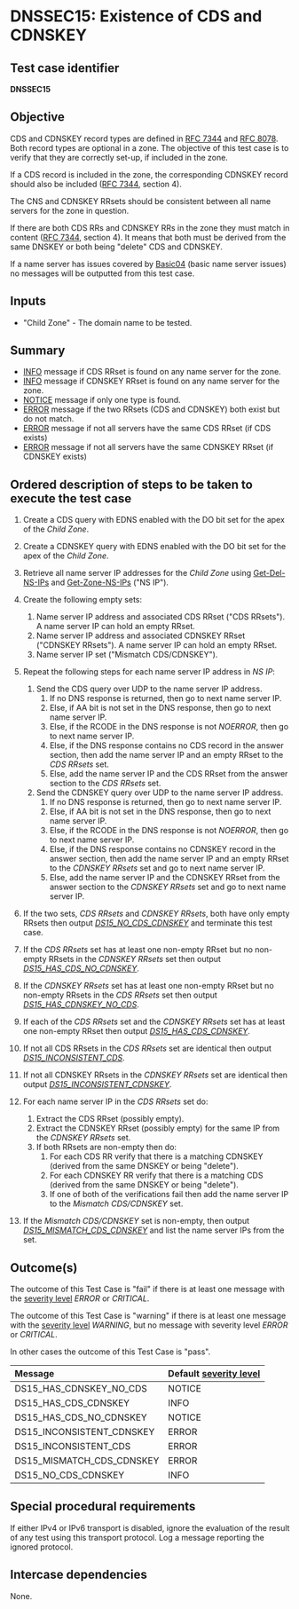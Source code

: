 # DNSSEC15: Existence of CDS and CDNSKEY

## Test case identifier
**DNSSEC15**

## Objective

CDS and CDNSKEY record types are defined in [RFC 7344] and [RFC 8078].
Both record types are optional in a zone. The objective of this test
case is to verify that they are correctly set-up, if included in the
zone.

If a CDS record is included in the zone, the corresponding CDNSKEY
record should also be included ([RFC 7344][RFC 7344, section 4],
section 4).

The CNS and CDNSKEY RRsets should be consistent between all name
servers for the zone in question.

If there are both CDS RRs and CDNSKEY RRs in the zone they must match in 
content ([RFC 7344][RFC 7344, section 4], section 4). It means that both
must be derived from the same DNSKEY or both being "delete" CDS and
CDNSKEY.

If a name server has issues covered by [Basic04] (basic name server
issues) no messages will be outputted from this test case.

## Inputs

* "Child Zone" - The domain name to be tested.

## Summary

* [INFO] message if CDS RRset is found on any name server for the zone.
* [INFO] message if CDNSKEY RRset is found on any name server for the zone.
* [NOTICE] message if only one type is found.
* [ERROR] message if the two RRsets (CDS and CDNSKEY) both exist but do not 
  match.
* [ERROR] message if not all servers have the same CDS RRset (if CDS exists)
* [ERROR] message if not all servers have the same CDNSKEY RRset (if CDNSKEY
  exists)

## Ordered description of steps to be taken to execute the test case

1.  Create a CDS query with EDNS enabled with the DO bit set for the
    apex of the *Child Zone*.

2.  Create a CDNSKEY query with EDNS enabled with the DO bit set for
    the apex of the *Child Zone*.

4.  Retrieve all name server IP addresses for the *Child Zone* using
    [Get-Del-NS-IPs] and [Get-Zone-NS-IPs] ("NS IP").

5.  Create the following empty sets:
    1. Name server IP address and associated CDS RRset ("CDS RRsets"). A
       name server IP can hold an empty RRset.
    2. Name server IP address and associated CDNSKEY RRset ("CDNSKEY RRsets"). 
       A name server IP can hold an empty RRset.
    3. Name server IP set ("Mismatch CDS/CDNSKEY").

6.  Repeat the following steps for each name server IP address in *NS IP*:

    1. Send the CDS query over UDP to the name server IP address.
       1. If no DNS response is returned, then go to next name server IP.
       2. Else, if AA bit is not set in the DNS response, then go to next 
          name server IP.
       3. Else, if the RCODE in the DNS response is not *NOERROR*, then go to
          next name server IP.
       4. Else, if the DNS response contains no CDS record in the
          answer section, then add the name server IP and an empty RRset to
          the *CDS RRsets* set.
       5. Else, add the name server IP and the CDS RRset from the answer
          section to the *CDS RRsets* set.
    2. Send the CDNSKEY query over UDP to the name server IP address.
       1. If no DNS response is returned, then go to next name server IP.
       2. Else, if AA bit is not set in the DNS response, then go to next
          name server IP.
       3. Else, if the RCODE in the DNS response is not *NOERROR*, then go to
          next name server IP.
       4. Else, if the DNS response contains no CDNSKEY record in the
          answer section, then add the name server IP and an empty RRset to
          the *CDNSKEY RRsets* set and go to next name server IP.
       5. Else, add the name server IP and the CDNSKEY RRset from the answer
          section to the *CDNSKEY RRsets* set and go to next name server IP.

7.  If the two sets, *CDS RRsets* and *CDNSKEY RRsets*, both have only
    empty RRsets then output *[DS15_NO_CDS_CDNSKEY]* and terminate this
    test case.

8.  If the *CDS RRsets* set has at least one non-empty RRset but no
    non-empty RRsets in the *CDNSKEY RRsets* set then output
    *[DS15_HAS_CDS_NO_CDNSKEY]*.
         
9.  If the *CDNSKEY RRsets* set has at least one non-empty RRset but no
    non-empty RRsets in the *CDS RRsets* set then output
    *[DS15_HAS_CDNSKEY_NO_CDS]*.

10. If each of the *CDS RRsets* set and the *CDNSKEY RRsets* set has
    at least one non-empty RRset then output *[DS15_HAS_CDS_CDNSKEY]*.

11. If not all CDS RRsets in the *CDS RRsets* set are identical then
    output *[DS15_INCONSISTENT_CDS]*.

12. If not all CDNSKEY RRsets in the *CDNSKEY RRsets* set are identical
    then output *[DS15_INCONSISTENT_CDNSKEY]*.

13. For each name server IP in the *CDS RRsets* set do:

    1. Extract the CDS RRset (possibly empty).
    2. Extract the CDNSKEY RRset (possibly empty) for the same IP from
       the *CDNSKEY RRsets* set.
    3. If both RRsets are non-empty then do:
       1. For each CDS RR verify that there is a matching CDNSKEY (derived
          from the same DNSKEY or being "delete").
       2. For each CDNSKEY RR verify that there is a matching CDS (derived
          from the same DNSKEY or being "delete").
       3. If one of both of the verifications fail then add the name server
          IP to the *Mismatch CDS/CDNSKEY* set.

14. If the *Mismatch CDS/CDNSKEY* set is non-empty, then output
    *[DS15_MISMATCH_CDS_CDNSKEY]* and list the name server IPs from
    the set.

## Outcome(s)

The outcome of this Test Case is "fail" if there is at least one message
with the [severity level] *ERROR* or *CRITICAL*.

The outcome of this Test Case is "warning" if there is at least one message
with the [severity level] *WARNING*, but no message with severity level
*ERROR* or *CRITICAL*.

In other cases the outcome of this Test Case is "pass".

Message                       | Default [severity level]
:-----------------------------|:-----------------------------------
DS15_HAS_CDNSKEY_NO_CDS       | NOTICE
DS15_HAS_CDS_CDNSKEY          | INFO
DS15_HAS_CDS_NO_CDNSKEY       | NOTICE
DS15_INCONSISTENT_CDNSKEY     | ERROR
DS15_INCONSISTENT_CDS         | ERROR
DS15_MISMATCH_CDS_CDNSKEY     | ERROR
DS15_NO_CDS_CDNSKEY           | INFO

## Special procedural requirements

If either IPv4 or IPv6 transport is disabled, ignore the evaluation of the
result of any test using this transport protocol. Log a message reporting
the ignored protocol.

## Intercase dependencies

None.



[Basic04]:                    ../Basic-TP/basic04.md
[DS15_HAS_CDNSKEY_NO_CDS]:    #outcomes
[DS15_HAS_CDS_CDNSKEY]:       #outcomes
[DS15_HAS_CDS_NO_CDNSKEY]:    #outcomes
[DS15_INCONSISTENT_CDNSKEY]:  #outcomes
[DS15_INCONSISTENT_CDS]:      #outcomes
[DS15_MISMATCH_CDS_CDNSKEY]:  #outcomes
[DS15_NO_CDS_CDNSKEY]:        #outcomes
[ERROR]:                      #outcomes
[Get-Del-NS-IPs]:             https://github.com/zonemaster/zonemaster/blob/master/docs/specifications/tests/MethodsNT.md#method-get-delegation-ns-ip-addresses
[Get-Zone-NS-IPs]:            https://github.com/zonemaster/zonemaster/blob/master/docs/specifications/tests/MethodsNT.md#method-get-zone-ns-ip-addresses
[INFO]:                       #outcomes
[NOTICE]:                     #outcomes
[RFC 7344, section 3.1]:      https://tools.ietf.org/html/rfc7344#section-3.1
[RFC 7344, section 3.2]:      https://tools.ietf.org/html/rfc7344#section-3.2
[RFC 7344, section 4.1]:      https://tools.ietf.org/html/rfc7344#section-4.1
[RFC 7344, section 4]:        https://tools.ietf.org/html/rfc7344#section-4
[RFC 7344]:                   https://tools.ietf.org/html/rfc7344
[RFC 8078]:                   https://tools.ietf.org/html/rfc8078
[Severity Level]:             ../SeverityLevelDefinitions.md



